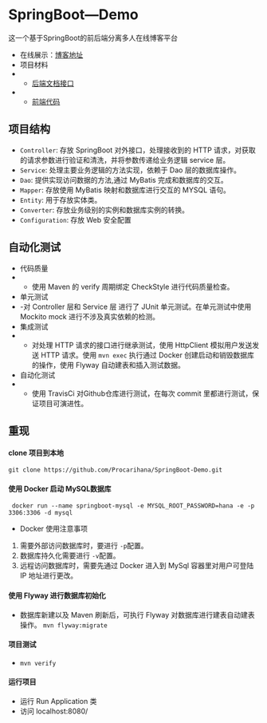 # SpringBoot—Demo
这一个基于SpringBoot的前后端分离多人在线博客平台
- 在线展示：[博客地址](http://8.137.18.37：8080")
- 项目材料
- - [后端文档接口](https://github.com/Procarihana/SpringBoot-Demo/tree/master)
- - [前端代码](https://github.com/jirengu-inc/vue-blog-preview)

## 项目结构
- `Controller`: 存放 SpringBoot 对外接口，处理接收到的 HTTP 请求，对获取的请求参数进行验证和清洗，并将参数传递给业务逻辑 service 层。
- `Service`: 处理主要业务逻辑的方法实现，依赖于 Dao 层的数据库操作。
- `Dao`: 提供实现访问数据的方法,通过 MyBatis 完成和数据库的交互。
- `Mapper`: 存放使用 MyBatis 映射和数据库进行交互的 MYSQL 语句。 
- `Entity`: 用于存放实体类。
- `Converter`: 存放业务级别的实例和数据库实例的转换。  
- `Configuration`: 存放 Web 安全配置

## 自动化测试
- 代码质量
- - 使用 Maven 的 verify 周期绑定 CheckStyle 进行代码质量检查。
- 单元测试
- -对 Controller 层和 Service 层 进行了 JUnit 单元测试。在单元测试中使用 Mockito mock 进行不涉及真实依赖的检测。
- 集成测试
- - 对处理 HTTP 请求的接口进行继承测试，使用 HttpClient 模拟用户发送发送 HTTP 请求。使用 `mvn exec` 执行通过 Docker 创建启动和销毁数据库的操作，使用 Flyway 自动建表和插入测试数据。
- 自动化测试
- - 使用 TravisCi 对Github仓库进行测试，在每次 commit 里都进行测试，保证项目可演进性。
## 重现
#### clone 项目到本地
`git clone https://github.com/Procarihana/SpringBoot-Demo.git`
#### 使用 Docker 启动 MySQL数据库
` docker run --name springboot-mysql -e MYSQL_ROOT_PASSWORD=hana -e -p 3306:3306 -d mysql`
- Docker 使用注意事项
1. 需要外部访问数据库时，要进行 `-p`配置。
2. 数据库持久化需要进行 `-v`配置。
3. 远程访问数据库时，需要先通过 Docker 进入到 MySql 容器里对用户可登陆 IP 地址进行更改。
#### 使用 Flyway 进行数据库初始化
- 数据库新建以及 Maven 刷新后，可执行 Flyway 对数据库进行建表自动建表操作。
`mvn flyway:migrate`
#### 项目测试
- `mvn verify` 
#### 运行项目
- 运行 Run Application 类
- 访问 localhost:8080/
